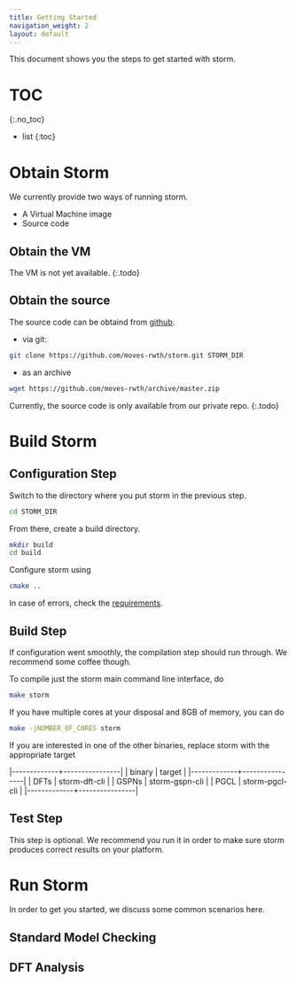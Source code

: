 ```yaml
---
title: Getting Started
navigation_weight: 2
layout: default
---
```


This document shows you the steps to get started with storm.

# TOC
 {:.no_toc}
- list
{:toc}

# Obtain Storm

We currently provide two ways of running storm. 

- A Virtual Machine image 
- Source code

## Obtain the VM

The VM is not yet available.
{:.todo} 

## Obtain the source

The source code can be obtaind from [github](https://github.com/moves-rwth/storm).

- via git:
```bash
git clone https://github.com/moves-rwth/storm.git STORM_DIR
```
-  as an archive
```bash
wget https://github.com/moves-rwth/archive/master.zip
````

Currently, the source code is only available from our private repo.
{:.todo} 


# Build Storm

## Configuration Step
Switch to the directory where you put storm in the previous step.

```bash
cd STORM_DIR
```

From there, create a build directory.

```bash
mkdir build
cd build
```

Configure storm using 

```bash
cmake ..
```


In case of errors, check the [requirements](documentation/requirements.html).

## Build Step

If configuration went smoothly, the compilation step should run through. We recommend some coffee though.

To compile just the storm main command line interface, do

```bash
make storm
```

If you have multiple cores at your disposal and 8GB of memory, you can do 

```bash
make -jNUMBER_OF_CORES storm
```

If you are interested in one of the other binaries, replace storm with the appropriate target

|-------------+----------------|
| binary      | target         |
|-------------+----------------|
| DFTs        | storm-dft-cli  |
| GSPNs       | storm-gspn-cli |
| PGCL        | storm-pgcl-cli |
|-------------+----------------| 


## Test Step

This step is optional. We recommend you run it in order to make sure storm produces correct results on your platform.


# Run Storm

In order to get you started, we discuss some common scenarios here.

## Standard Model Checking

## DFT Analysis




